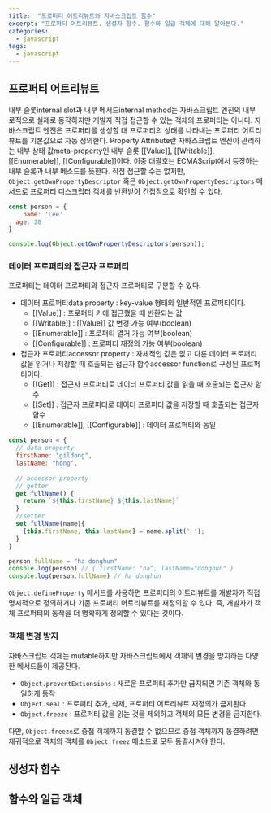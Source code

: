 ```yaml
---
title:  "프로퍼티 어트리뷰트와 자바스크립트 함수"
excerpt: "프로퍼티 어트리뷰트. 생성자 함수. 함수와 일급 객체에 대해 알아본다."
categories:
  - javascript
tags:
  - javascript
---
```


## 프로퍼티 어트리뷰트

내부 슬롯internal slot과 내부 메서드internal method는 자바스크립트 엔진의 내부 로직으로 실제로 동작하지만 개발자 직접 접근할 수 있는 객체의 프로퍼티는 아니다. 자바스크립트 엔진은 프로퍼티를 생성할 대 프로퍼티의 상태를 나타내는 프로퍼티 어트리뷰트를 기본값으로 자동 정의한다. Property Attribute란 자바스크립트 엔진이 관리하는 내부 상태 값meta-property인 내부 슬롯 [[Value]], [[Writable]], [[Enumerable]], [[Configurable]]이다. 이중 대괄호는 ECMAScript에서 등장하는 내부 슬롯과 내부 메소드를 뜻한다. 직접 접근할 수는 없지만, `Object.getOwnPropertyDescriptor` 혹은 `Object.getOwnPropertyDescriptors` 메서드로 프로퍼티 디스크립터 객체를 반환받아 간접적으로 확인할 수 있다.

```js
const person = {
	name: 'Lee'
  age: 20
}

console.log(Object.getOwnPropertyDescriptors(person));
```

### 데이터 프로퍼티와 접근자 프로퍼티

프로퍼티는 데이터 프로퍼티와 접근자 프로퍼티로 구분할 수 있다. 

- 데이터 프로퍼티data property : key-value 형태의 일반적인 프로퍼티이다.
  - [[Value]] : 프로퍼티 키에 접근했을 때 반환되는 값
  - [[Writable]] : [[Value]] 값 변경 가능 여부(boolean)
  - [[Enumerable]] : 프로퍼티 열거 가능 여부(boolean)
  - [[Configurable]] : 프로퍼티 재정의 가능 여부(boolean)
- 접근자 프로퍼티accessor property : 자체적인 값은 없고 다른 데이터 프로퍼티 값을 읽거나 저장할 때 호출되는 접근자 함수accessor function로 구성된 프로퍼티이다.
  - [[Get]] : 접근자 프로퍼티로 데이터 프로퍼티 값을 읽을 때 호출되는 접근자 함수
  - [[Set]] : 접근자 프로퍼티로 데이터 프로퍼티 값을 저장할 때 호출되는 접근자 함수
  - [[Enumerable]], [[Configurable]] : 데이터 프로퍼티와 동일

```js
const person = {
  // data property
  firstName: "gildong",
  lastName: "hong",
  
  // accessor property
  // getter
  get fullName() {
    return `${this.firstName} ${this.lastName}`
  }
  //setter
  set fullName(name){
    [this.firstName, this.lastName] = name.split(' ');
  }
}

person.fullName = "ha donghun"
console.log(person) // { firstName: "ha", lastName="donghun" }
console.log(person.fullName) // ha donghun
```

`Object.defineProperty` 메서드를 사용하면 프로퍼티의 어트리뷰트를 개발자가 직접 명시적으로 정의하거나 기존 프로퍼티 어트리뷰트를 재정의할 수 있다. 즉, 개발자가 객체 프로퍼티의 동작을 더 명확하게 정의할 수 있다는 것이다.

### 객체 변경 방지

자바스크립트 객체는 mutable하지만 자바스크립트에서 객체의 변경을 방지하는 다양한 메서드들이 제공된다.

- `Object.preventExtionsions` : 새로운 프로퍼티 추가만 금지되면 기존 객체와 동일하게 동작
- `Object.seal` : 프로퍼티 추가, 삭제, 프로퍼티 어트리뷰트 재정의가 금지된다.
- `Object.freeze` : 프로퍼티 값을 읽는 것을 제외하고 객체의 모든 변경을 금지한다.

다만, `Object.freeze`로 중첩 객체까지 동결할 수 없으므로 중첩 객체까지 동결하려면 재귀적으로 객체의 객체를 `Object.freez` 메소드로 모두 동결시켜야 한다.



## 생성자 함수





## 함수와 일급 객체


